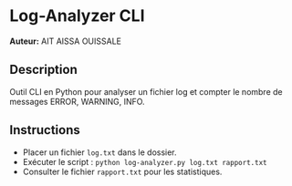 # Log-Analyzer CLI

**Auteur:** AIT AISSA OUISSALE

## Description

Outil CLI en Python pour analyser un fichier log et compter le nombre de messages ERROR, WARNING, INFO.

## Instructions

- Placer un fichier `log.txt` dans le dossier.
- Exécuter le script : `python log-analyzer.py log.txt rapport.txt`
- Consulter le fichier `rapport.txt` pour les statistiques.
